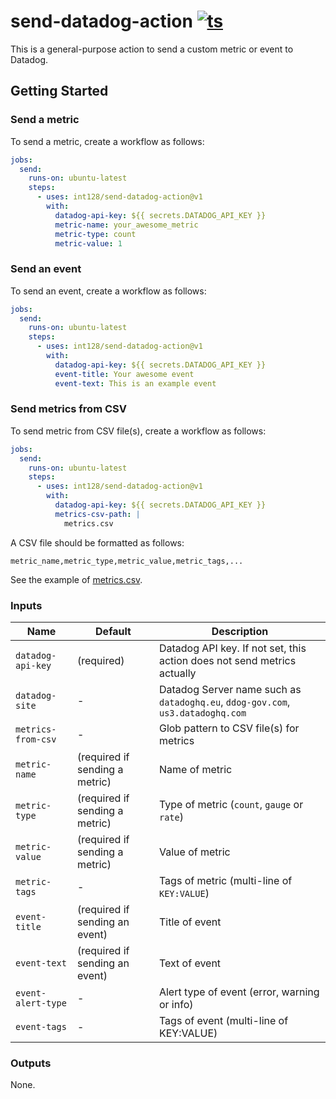 # send-datadog-action [![ts](https://github.com/int128/send-datadog-action/actions/workflows/ts.yaml/badge.svg)](https://github.com/int128/send-datadog-action/actions/workflows/ts.yaml)

This is a general-purpose action to send a custom metric or event to Datadog.

## Getting Started

### Send a metric

To send a metric, create a workflow as follows:

```yaml
jobs:
  send:
    runs-on: ubuntu-latest
    steps:
      - uses: int128/send-datadog-action@v1
        with:
          datadog-api-key: ${{ secrets.DATADOG_API_KEY }}
          metric-name: your_awesome_metric
          metric-type: count
          metric-value: 1
```

### Send an event

To send an event, create a workflow as follows:

```yaml
jobs:
  send:
    runs-on: ubuntu-latest
    steps:
      - uses: int128/send-datadog-action@v1
        with:
          datadog-api-key: ${{ secrets.DATADOG_API_KEY }}
          event-title: Your awesome event
          event-text: This is an example event
```

### Send metrics from CSV

To send metric from CSV file(s), create a workflow as follows:

```yaml
jobs:
  send:
    runs-on: ubuntu-latest
    steps:
      - uses: int128/send-datadog-action@v1
        with:
          datadog-api-key: ${{ secrets.DATADOG_API_KEY }}
          metrics-csv-path: |
            metrics.csv
```

A CSV file should be formatted as follows:

```csv
metric_name,metric_type,metric_value,metric_tags,...
```

See the example of [metrics.csv](tests/fixtures/metrics.csv).

### Inputs

| Name               | Default                        | Description                                                                     |
| ------------------ | ------------------------------ | ------------------------------------------------------------------------------- |
| `datadog-api-key`  | (required)                     | Datadog API key. If not set, this action does not send metrics actually         |
| `datadog-site`     | -                              | Datadog Server name such as `datadoghq.eu`, `ddog-gov.com`, `us3.datadoghq.com` |
| `metrics-from-csv` | -                              | Glob pattern to CSV file(s) for metrics                                         |
| `metric-name`      | (required if sending a metric) | Name of metric                                                                  |
| `metric-type`      | (required if sending a metric) | Type of metric (`count`, `gauge` or `rate`)                                     |
| `metric-value`     | (required if sending a metric) | Value of metric                                                                 |
| `metric-tags`      | -                              | Tags of metric (multi-line of `KEY:VALUE`)                                      |
| `event-title`      | (required if sending an event) | Title of event                                                                  |
| `event-text`       | (required if sending an event) | Text of event                                                                   |
| `event-alert-type` | -                              | Alert type of event (error, warning or info)                                    |
| `event-tags`       | -                              | Tags of event (multi-line of KEY:VALUE)                                         |

### Outputs

None.
